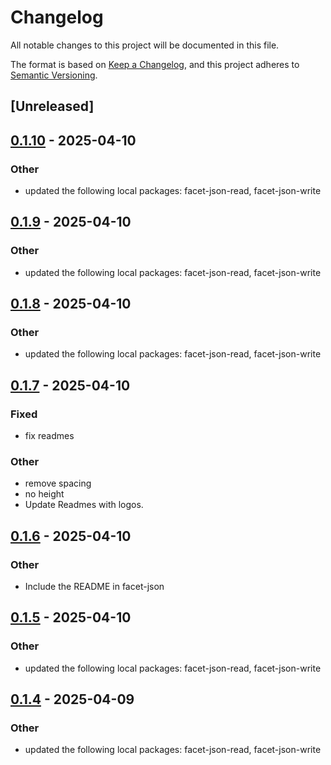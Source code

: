 # Changelog

All notable changes to this project will be documented in this file.

The format is based on [Keep a Changelog](https://keepachangelog.com/en/1.0.0/),
and this project adheres to [Semantic Versioning](https://semver.org/spec/v2.0.0.html).

## [Unreleased]

## [0.1.10](https://github.com/facet-rs/facet/compare/facet-json-v0.1.9...facet-json-v0.1.10) - 2025-04-10

### Other

- updated the following local packages: facet-json-read, facet-json-write

## [0.1.9](https://github.com/facet-rs/facet/compare/facet-json-v0.1.8...facet-json-v0.1.9) - 2025-04-10

### Other

- updated the following local packages: facet-json-read, facet-json-write

## [0.1.8](https://github.com/facet-rs/facet/compare/facet-json-v0.1.7...facet-json-v0.1.8) - 2025-04-10

### Other

- updated the following local packages: facet-json-read, facet-json-write

## [0.1.7](https://github.com/facet-rs/facet/compare/facet-json-v0.1.6...facet-json-v0.1.7) - 2025-04-10

### Fixed

- fix readmes

### Other

- remove spacing
- no height
- Update Readmes with logos.

## [0.1.6](https://github.com/facet-rs/facet/compare/facet-json-v0.1.5...facet-json-v0.1.6) - 2025-04-10

### Other

- Include the README in facet-json

## [0.1.5](https://github.com/facet-rs/facet/compare/facet-json-v0.1.4...facet-json-v0.1.5) - 2025-04-10

### Other

- updated the following local packages: facet-json-read, facet-json-write

## [0.1.4](https://github.com/facet-rs/facet/compare/facet-json-v0.1.3...facet-json-v0.1.4) - 2025-04-09

### Other

- updated the following local packages: facet-json-read, facet-json-write
